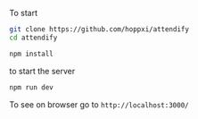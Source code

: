 To start
```bash
git clone https://github.com/hoppxi/attendify
cd attendify
```

```bash
npm install
```

to start the server
```bash
npm run dev
```

To see on browser
go to `http://localhost:3000/`
